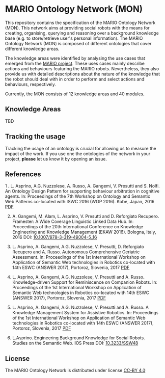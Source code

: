 # MARIO Ontology Network (MON)

This repository contains the specification of the MARIO Ontology Network (MON). 
This network aims at providing social robots with the means for creating, organising, querying and reasoning over a background knowledge base (e.g. to store/retrieve user's personal information). 
The MARIO Ontology Network (MON) is composed of different ontologies that cover different knowledge areas. 

The knowledge areas were identified by analysing the use cases that emerged from the [MARIO project](http://www.mario-project.eu/portal/). 
These uses cases mainly describe actions and behaviours featuring the MARIO robots. 
Nevertheless, they also provide us with detailed descriptions about the nature of the knowledge that the robot should deal with in order to perform and select actions and behaviours, respectively. 

Currently, the MON consists of 12 knowledge areas and 40 modules.

## Knowledge Areas

TBD

## Tracking the usage

Tracking the usage of an ontology is crucial for allowing us to measure the impact of the work.
If you use one the ontologies of the network in your project, **please** let us know it by opening an issue.

## References 

1 . L. Asprino, A.G. Nuzzolese, A. Russo, A. Gangemi, V. Presutti and S. Nolfi. An Ontology Design Pattern for supporting behaviour arbitration in cognitive agents. In: Proceedings of the 7th Workshop on Ontology and Semantic Web Patterns co-located with ISWC 2016 (WOP 2016). Kobe, Japan, 2016 [PDF](http://ontologydesignpatterns.org/wiki/images/0/03/WOP2016_paper_13.pdf)

2. A. Gangemi, M. Alam, L. Asprino, V. Presutti and D. Reforgiato Recupero. Framester: A Wide Coverage Linguistic Linked Data Hub. In: Proceedings of the 20th International Conference on Knowledge Engineering and Knowledge Management (EKAW 2016). Bologna, Italy, 2016 DOI: [10.1007/978-3-319-49004-5_16](https://doi.org/10.1007/978-3-319-49004-5_16)

3. L. Asprino, A. Gangemi, A.G. Nuzzolese, V. Presutti, D. Reforgiato Recupero and A. Russo. Autonomous Comprehensive Geriatric Assessment. In: Proceedings of the 1st International Workshop on Application of Semantic Web technologies in Robotics co-located with 14th ESWC (ANSWER 2017), Portoroz, Slovenia, 2017 [PDF](http://ceur-ws.org/Vol-1935/paper-05.pdf)

4. L. Asprino, A. Gangemi, A.G. Nuzzolese, V. Presutti and A. Russo. Knowledge-driven Support for Reminiscence on Companion Robots. In: Proceedings of the 1st International Workshop on Application of Semantic Web technologies in Robotics co-located with 14th ESWC (ANSWER 2017), Portoroz, Slovenia, 2017  [PDF](http://ceur-ws.org/Vol-1935/paper-06.pdf)

5. L. Asprino, A. Gangemi, A.G. Nuzzolese, V. Presutti and A. Russo. A Knowledge Management System for Assistive Robotics. In: Proceedings of the 1st International Workshop on Application of Semantic Web technologies in Robotics co-located with 14th ESWC (ANSWER 2017), Portoroz, Slovenia, 2017 [PDF](http://ceur-ws.org/Vol-1935/paper-07.pdf)

6. L.Asprino. Engineering Background Knowledge for Social Robots. Studies on the Semantic Web. IOS Press DOI:  [10.3233/SSW48](https://doi.org/10.3233/SSW48)

## License

The MARIO Ontology Network is distributed under license [CC-BY 4.0](https://creativecommons.org/licenses/by/4.0/deed.en) 

